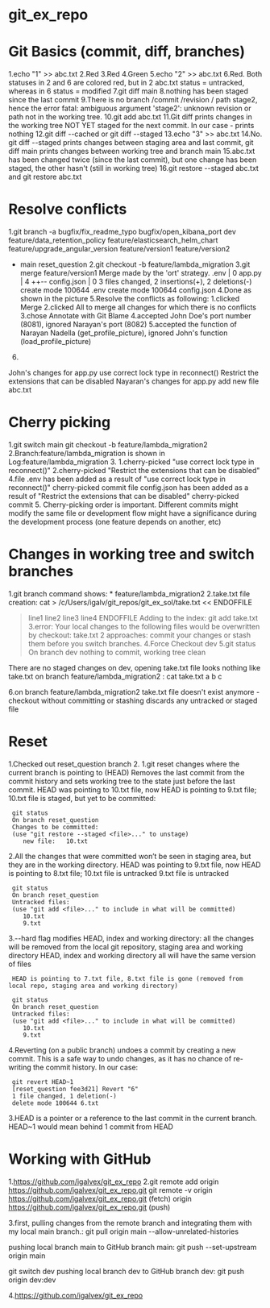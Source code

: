 # git_ex_repo
# Git Basics (commit, diff, branches)

1.echo "1" >> abc.txt
2.Red
3.Red
4.Green
5.echo "2" >> abc.txt
6.Red. Both statuses in 2 and 6 are colored red, but in 2 abc.txt status = untracked, whereas in 6 status = modified
7.git diff main
8.nothing has been staged since the last commit
9.There is no branch /commit /revision / path stage2, hence the error
  fatal: ambiguous argument 'stage2': unknown revision or path not in the working tree.
10.git add abc.txt
11.Git diff prints changes in the working tree NOT YET staged for the next commit. In our case - prints nothing
12.git diff --cached or git diff --staged
13.echo "3" >> abc.txt
14.No. git diff --staged prints changes between staging area and last commit,
       git diff main prints changes between working tree and branch main
15.abc.txt has been changed twice (since the last commit),
   but one change has been staged, the other hasn't (still in working tree)
16.git restore --staged abc.txt and git restore abc.txt

# Resolve conflicts

1.git branch -a
  bugfix/fix_readme_typo
  bugfix/open_kibana_port
  dev
  feature/data_retention_policy
  feature/elasticsearch_helm_chart
  feature/upgrade_angular_version
  feature/version1
  feature/version2
* main
  reset_question
2.git checkout -b feature/lambda_migration
3.git merge feature/version1
Merge made by the 'ort' strategy.
 .env        | 0
 app.py      | 4 ++--
 config.json | 0
 3 files changed, 2 insertions(+), 2 deletions(-)
 create mode 100644 .env
 create mode 100644 config.json
4.Done as shown in the picture
5.Resolve the conflicts as following:
   1.clicked Merge
   2.clicked All to merge all changes for which there is no conflicts
   3.chose Annotate with Git Blame
   4.accepted John Doe's port number (8081), ignored Narayan's port (8082)
   5.accepted the function of Narayan Nadella (get_profile_picture), ignored John's function (load_profile_picture)
6.
John's changes for app.py
use correct lock type in reconnect()
Restrict the extensions that can be disabled
Nayaran's changes for app.py
add new file abc.txt

# Cherry picking

1.git switch main
  git checkout -b feature/lambda_migration2
2.Branch:feature/lambda_migration is shown in Log:feature/lambda_migration
3.
    1.cherry-picked "use correct lock type in reconnect()"
    2.cherry-picked "Restrict the extensions that can be disabled"
4.file .env has been added as a result of "use correct lock type in reconnect()" cherry-picked commit
  file config.json has been added as a result of "Restrict the extensions that can be disabled" cherry-picked commit
5. Cherry-picking order is important. Different commits might modify the same file or development flow might have a
   significance during the development process (one feature depends on another, etc)


# Changes in working tree and switch branches

1.git branch command shows: * feature/lambda_migration2
2.take.txt file creation:
cat > /c/Users/igalv/git_repos/git_ex_sol/take.txt << ENDOFFILE
> line1
> line2
> line3
> line4
> ENDOFFILE
Adding to the index:
git add take.txt
3.error: Your local changes to the following files would be overwritten by checkout:
         take.txt
         2 approaches: commit your changes or stash them before you switch branches.
4.Force Checkout dev
5.git status
On branch dev
nothing to commit, working tree clean

There are no staged changes on dev,
opening take.txt file looks nothing like take.txt on branch feature/lambda_migration2 :
cat take.txt
a
b
c

6.on branch feature/lambda_migration2 take.txt file doesn't exist anymore - checkout without committing or stashing
discards any untracked or staged file

# Reset

1.Checked out reset_question branch
2.
   1.git reset changes where the current branch is pointing to (HEAD)
     Removes the last commit from the commit history and sets working tree to the state just before the last commit.
     HEAD was pointing to 10.txt file, now HEAD is pointing to 9.txt file;
     10.txt file is staged, but yet to be committed:

     git status
     On branch reset_question
     Changes to be committed:
     (use "git restore --staged <file>..." to unstage)
        new file:   10.txt

   2.All the changes that were committed won’t be seen in staging area, but they are in the working directory.
     HEAD was pointing to 9.txt file, now HEAD is pointing to 8.txt file;
     10.txt file is untracked
     9.txt file is untracked

     git status
     On branch reset_question
     Untracked files:
     (use "git add <file>..." to include in what will be committed)
        10.txt
        9.txt
   3.--hard flag modifies HEAD, index and working directory:
     all the changes will be removed from the local git repository, staging area and working directory
     HEAD, index and working directory all will have the same version of files

     HEAD is pointing to 7.txt file, 8.txt file is gone (removed from local repo, staging area and working directory)

     git status
     On branch reset_question
     Untracked files:
     (use "git add <file>..." to include in what will be committed)
        10.txt
        9.txt

   4.Reverting (on a public branch) undoes a commit by creating a new commit.
     This is a safe way to undo changes, as it has no chance of re-writing the commit history.
     In our case:

     git revert HEAD~1
     [reset_question fee3d21] Revert "6"
     1 file changed, 1 deletion(-)
     delete mode 100644 6.txt

3.HEAD is a pointer or a reference to the last commit in the current branch.
  HEAD~1 would mean behind 1 commit from HEAD


# Working with GitHub

1.https://github.com/igalvex/git_ex_repo
2.git remote add origin https://github.com/igalvex/git_ex_repo.git
  git remote -v
  origin  https://github.com/igalvex/git_ex_repo.git (fetch)
  origin  https://github.com/igalvex/git_ex_repo.git (push)

3.first, pulling changes from the remote branch and integrating them with my local main branch.:
  git pull origin main --allow-unrelated-histories

  pushing local branch main to GitHub branch main:
  git push --set-upstream origin main

  git switch dev
  pushing local branch dev to GitHub branch dev:
  git push origin dev:dev

4.https://github.com/igalvex/git_ex_repo
